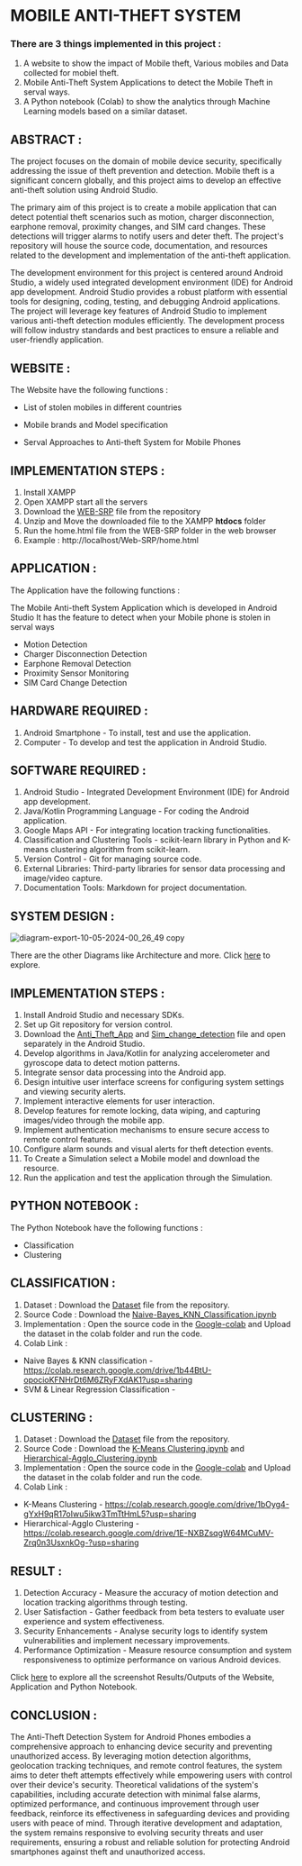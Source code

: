 # MOBILE ANTI-THEFT SYSTEM

### There are 3 things implemented in this project :
1. A website to show the impact of Mobile theft, Various mobiles and Data collected for mobiel theft.
2. Mobile Anti-Theft System Applications to detect the Mobile Theft in serval ways.
3. A Python notebook (Colab) to show the analytics through Machine Learning models based on a similar dataset.

## ABSTRACT :

The project focuses on the domain of mobile device security, specifically addressing the issue of theft prevention and detection. Mobile theft is a significant concern globally, and this project aims to develop an effective anti-theft solution using Android Studio.

The primary aim of this project is to create a mobile application that can detect potential theft scenarios such as motion, charger disconnection, earphone removal, proximity changes, and SIM card changes. These detections will trigger alarms to notify users and deter theft. The project's repository will house the source code, documentation, and resources related to the development and implementation of the anti-theft application.

The development environment for this project is centered around Android Studio, a widely used integrated development environment (IDE) for Android app development. Android Studio provides a robust platform with essential tools for designing, coding, testing, and debugging Android applications. The project will leverage key features of Android Studio to implement various anti-theft detection modules efficiently. The development process will follow industry standards and best practices to ensure a reliable and user-friendly application.

## WEBSITE :

The Website have the following functions :

- List of stolen mobiles in different countries
* Mobile brands and Model specification
+ Serval Approaches to Anti-theft System for Mobile Phones

## IMPLEMENTATION STEPS :
1. Install XAMPP
2. Open XAMPP start all the servers
3. Download the [WEB-SRP](WEB-SRP.zip) file from the repository
4. Unzip and Move the downloaded file to the XAMPP **htdocs** folder
5. Run the home.html file from the WEB-SRP folder in the web browser
6. Example : http://localhost/Web-SRP/home.html

## APPLICATION :

The Application have the following functions :

The Mobile Anti-theft System Application which is developed in Android Studio 
It has the feature to detect when your Mobile phone is stolen in serval ways
- Motion Detection
- Charger Disconnection Detection
- Earphone Removal Detection
- Proximity Sensor Monitoring
- SIM Card Change Detection

## HARDWARE REQUIRED :

1. Android Smartphone - To install, test and use the application.
2. Computer - To develop and test the application in Android Studio.

## SOFTWARE REQUIRED :

1. Android Studio - Integrated Development Environment (IDE) for Android app development.
2. Java/Kotlin Programming Language - For coding the Android application.
3. Google Maps API - For integrating location tracking functionalities.
4. Classification and Clustering Tools - scikit-learn library in Python and K-means clustering algorithm from scikit-learn.
5. Version Control - Git for managing source code.
6. External Libraries: Third-party libraries for sensor data processing and image/video capture.
7. Documentation Tools: Markdown for project documentation.

## SYSTEM DESIGN :

![diagram-export-10-05-2024-00_26_49 copy](https://github.com/JagadeeshR14/MobileAnti-theftSystem/assets/139132404/ed988464-7480-4277-a9a1-ca48eb1b6bc0)

There are the other Diagrams like Architecture and more. Click [here](Diagram) to explore.

## IMPLEMENTATION STEPS :

1. Install Android Studio and necessary SDKs.
2. Set up Git repository for version control.
3. Download the [Anti_Theft_App](Anti_Theft_App) and [Sim_change_detection](Sim_change_detection) file and open separately in the Android Studio.
4. Develop algorithms in Java/Kotlin for analyzing accelerometer and gyroscope data to detect motion patterns.
5. Integrate sensor data processing into the Android app.
6. Design intuitive user interface screens for configuring system settings and viewing security alerts.
7. Implement interactive elements for user interaction.
8. Develop features for remote locking, data wiping, and capturing images/video through the mobile app.
9. Implement authentication mechanisms to ensure secure access to remote control features.
10. Configure alarm sounds and visual alerts for theft detection events.
11. To Create a Simulation select a Mobile model and download the resource.
12. Run the application and test the application through the Simulation.

## PYTHON NOTEBOOK :

The Python Notebook have the following functions :
- Classification
- Clustering

## CLASSIFICATION :

1. Dataset : Download the [Dataset](PY_Colab/Dataset) file from the repository.
2. Source Code : Download the [Naive-Bayes_KNN_Classification.ipynb](PY_Colab/Naive-Bayes_KNN_Classification.ipynb)
3. Implementation : Open the source code in the [Google-colab](https://colab.research.google.com) and Upload the dataset in the colab folder and run the code.
4. Colab Link :
+ Naive Bayes & KNN classification - https://colab.research.google.com/drive/1b44BtU-opocioKFNHrDt6M6ZRyFXdAK1?usp=sharing
+ SVM & Linear Regression Classification - 

## CLUSTERING :

1. Dataset : Download the [Dataset](PY_Colab/Dataset) file from the repository.
2. Source Code : Download the [K-Means Clustering.ipynb](PY_Colab/K-Means_Clustering.ipynb) and [Hierarchical-Agglo_Clustering.ipynb](PY_Colab/Hierarchical-Agglo_Clustering.ipynb)
3. Implementation : Open the source code in the [Google-colab](https://colab.research.google.com) and Upload the dataset in the colab folder and run the code.
4. Colab Link :
+ K-Means Clustering - https://colab.research.google.com/drive/1bOyg4-gYxH9qR17oIwu5ikw3TmTtHmL5?usp=sharing
+ Hierarchical-Agglo Clustering - https://colab.research.google.com/drive/1E-NXBZsqgW64MCuMV-Zrq0n3UsxnkOg-?usp=sharing

## RESULT :

1. Detection Accuracy - Measure the accuracy of motion detection and location tracking algorithms through testing.
2. User Satisfaction - Gather feedback from beta testers to evaluate user experience and system effectiveness.
3. Security Enhancements - Analyse security logs to identify system vulnerabilities and implement necessary improvements.
4. Performance Optimization - Measure resource consumption and system responsiveness to optimize performance on various Android devices.

Click [here](Result) to explore all the screenshot Results/Outputs of the Website, Application and Python Notebook.

## CONCLUSION :

The Anti-Theft Detection System for Android Phones embodies a comprehensive approach to enhancing device security and preventing unauthorized access. By leveraging motion detection algorithms, geolocation tracking techniques, and remote control features, the system aims to deter theft attempts effectively while empowering users with control over their device's security. Theoretical validations of the system's capabilities, including accurate detection with minimal false alarms, optimized performance, and continuous improvement through user feedback, reinforce its effectiveness in safeguarding devices and providing users with peace of mind. Through iterative development and adaptation, the system remains responsive to evolving security threats and user requirements, ensuring a robust and reliable solution for protecting Android smartphones against theft and unauthorized access.
